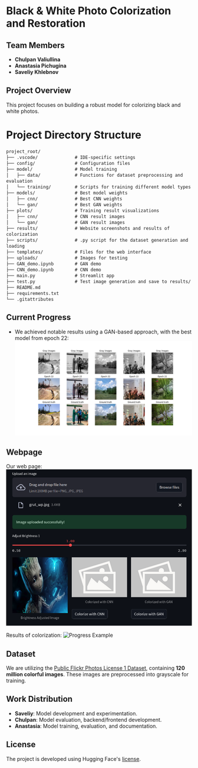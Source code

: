 # Black & White Photo Colorization and Restoration

## Team Members
- **Chulpan Valiullina**
- **Anastasia Pichugina**
- **Saveliy Khlebnov**

## Project Overview
This project focuses on building a robust model for colorizing black and white photos.

# Project Directory Structure

```plaintext
project_root/
├── .vscode/              # IDE-specific settings
├── config/               # Configuration files
├── model/                # Model training
│   ├── data/             # Functions for dataset preprocessing and evaluation
│   └── training/         # Scripts for training different model types
├── models/               # Best model weights
│   ├── cnn/              # Best CNN weights 
│   └── gan/              # Best GAN weights 
├── plots/                # Training result visualizations
│   ├── cnn/              # CNN result images
│   └── gan/              # GAN result images
├── results/              # Website screenshots and results of colorization
├── scripts/              # .py script for the dataset generation and loading
├── templates/            # Files for the web interface
├── uploads/              # Images for testing
├── GAN_demo.ipynb        # GAN demo
├── CNN_demo.ipynb        # CNN demo
├── main.py               # Streamlit app
├── test.py               # Test image generation and save to results/
├── README.md             
├── requirements.txt
└── .gitattributes
```


## Current Progress
- We achieved notable results using a GAN-based approach, with the best model from epoch 22:
![Best GAN Result](plots/gan/visual_progress_epoch_22.png)

## Webpage
Our web page:
![Web page](results/WEBsite.png)

Results of colorization:
![Progress Example](results/WEBsiteGAN.jpg)

## Dataset
We are utilizing the [Public Flickr Photos License 1 Dataset](https://huggingface.co/datasets/Chr0my/public_flickr_photos_license_1), containing **120 million colorful images**. These images are preprocessed into grayscale for training.

## Work Distribution
- **Saveliy**: Model development and experimentation.
- **Chulpan**: Model evaluation, backend/frontend development.
- **Anastasia**: Model training, evaluation, and documentation.

## License
The project is developed using Hugging Face's [license](https://spdx.org/licenses/CC-BY-NC-SA-3.0).
